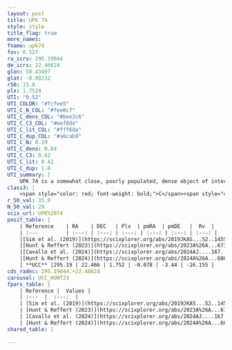 ```yaml
---
layout: post
title: UPK 74
style: style
title_flag: true
more_names: 
fname: upk74
fov: 0.527
ra_icrs: 295.19044
de_icrs: 22.46624
glon: 58.43497
glat: -0.08232
r50: 15.8
plx: 1.7524
UTI: "0.52"
UTI_COLOR: "#fcfee5"
UTI_C_N_COL: "#fee0c7"
UTI_C_dens_COL: "#bee2c6"
UTI_C_C3_COL: "#eef8d4"
UTI_C_lit_COL: "#fff6da"
UTI_C_dup_COL: "#a6cab9"
UTI_C_N: 0.29
UTI_C_dens: 0.84
UTI_C_C3: 0.62
UTI_C_lit: 0.42
UTI_C_dup: 1.0
UTI_summary: |
    UPK 74 is a somewhat close, poorly populated, dense object of intermediate C3 quality. It is poorly studied in the literature.
class3: |
    <span style="color: red; font-weight: bold;">C</span><span style="color: green; font-weight: bold;">A</span>
r_50_val: 15.8
N_50_val: 29
scix_url: UPK%2074
posit_table: |
    | Reference    | RA    | DEC   | Plx  | pmRA  | pmDE   |  Rv  |
    | :---         | :---: | :---: | :---: | :---: | :---: | :---: |
    |[Sim et al. (2019)](https://scixplorer.org/abs/2019JKAS...52..145S) | 295.222 | 22.456 | -- | -0.11 | -3.33 | -- |
    |[Hunt & Reffert (2023)](https://scixplorer.org/abs/2023A%26A...673A.114H) | 295.211 | 22.481 | 1.755 | -0.062 | -3.422 | -23.731 |
    |[Cavallo et al. (2024)](https://scixplorer.org/abs/2024AJ....167...12C) | 295.247 | 22.541 | 1.76 | -- | -- | -- |
    |[Hunt & Reffert (2024)](https://scixplorer.org/abs/2024A%26A...686A..42H) | 295.211 | 22.481 | 1.755 | -0.062 | -3.422 | -23.731 |
    | **UCC** |295.19 | 22.466 | 1.752 | -0.078 | -3.44 | -26.155 | 
cds_radec: 295.19044,+22.46624
carousel: UCC_HUNT23
fpars_table: |
    | Reference |  Values |
    | :---  |  :---:  |
    | [Sim et al. (2019)](https://scixplorer.org/abs/2019JKAS...52..145S) | `d_pc=571, log(age)=7.95` |
    | [Hunt & Reffert (2023)](https://scixplorer.org/abs/2023A%26A...673A.114H) | `AV50=0.278, diffAV50=0.414, MOD50=8.654, logAge50=8.225` |
    | [Cavallo et al. (2024)](https://scixplorer.org/abs/2024AJ....167...12C) | `AV50=1.28, dMod50=8.77, logAge50=8.2, [Fe/H]50=-0.68` |
    | [Hunt & Reffert (2024)](https://scixplorer.org/abs/2024A%26A...686A..42H) | `MassJ=47.8532` |
shared_table: |
    
---
```


